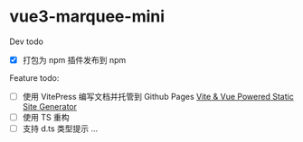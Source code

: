 # vue3-marquee-mini



Dev todo
- [x] 打包为 npm 插件发布到 npm



Feature todo:
- [ ] 使用 VitePress 编写文档并托管到 Github Pages [Vite & Vue Powered Static Site Generator](https://vitepress.dev/)
- [ ] 使用 TS 重构
- [ ] 支持 d.ts 类型提示
...
